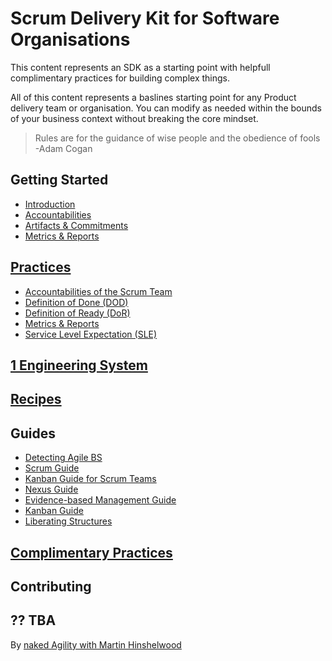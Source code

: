 # Scrum Delivery Kit for Software Organisations

This content represents an SDK as a starting point with helpfull complimentary practices for building complex things.

All of this content represents a baslines starting point for any Product delivery team or organisation. You can modify as needed within the bounds of your business context without breaking the core mindset.

> Rules are for the guidance of wise people and the obedience of fools
> -Adam Cogan

## Getting Started

- [Introduction](introduction.md)
- [Accountabilities](accountabilities.md)
- [Artifacts & Commitments](commitments.md)
- [Metrics & Reports](metrics-reports.md)

## [Practices](Practices/)

- [Accountabilities of the Scrum Team](Practices/Accountabilities-for-the-Scrum-Team.md)
- [Definition of Done (DOD)](Practices/Definition-of-Done-(DoD).md)
- [Definition of Ready (DoR)](Practices/Definition-of-Ready-(DoR).md)
- [Metrics & Reports](Practices/Metrics-&-Reports.md)
- [Service Level Expectation (SLE)](Practices/Service-Level-Expectation-(SLE).md)

## [1 Engineering System](1ES/)

## [Recipes](Recipes/)

## Guides

- [Detecting Agile BS](Guides/Detecting-Agile-BS.md)
- [Scrum Guide](Guides/scrum-guide.md)
- [Kanban Guide for Scrum Teams](Guides/Kanban-Guide-for-Scrum-Teams.md)
- [Nexus Guide](Guides/Nexus-Framework.md)
- [Evidence-based Management Guide](Guides/Evidence-based-Management-Guide.md)
- [Kanban Guide](Guides/Kanban-Guide.md)
- [Liberating Structures](Guides/Liberating-Structures.md)

## [Complimentary Practices](ComplementaryPractices/)


## Contributing

?? TBA
- 

By [naked Agility with Martin Hinshelwood](https://nkdagility.com)



